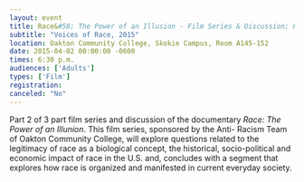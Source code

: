 ```yaml
---
layout: event
title: Race&#58; The Power of an Illusion - Film Series & Discussion; Part 2 - The Story We Tell
subtitle: "Voices of Race, 2015"
location: Oakton Community College, Skokie Campus, Room A145-152
date: 2015-04-02 00:00:00 -0600
times: 6:30 p.m.
audiences: ['Adults']
types: ['Film']
registration: 
canceled: "No"
---
```

Part 2 of 3 part film series and discussion of the documentary *Race: The Power of an Illunion*. This film series, sponsored by the Anti- Racism Team of Oakton Community College, will explore questions related to the legitimacy of race as a biological concept, the historical, socio-political and economic impact of race in the U.S. and, concludes with a segment that explores how race is organized and manifested in current everyday society.
